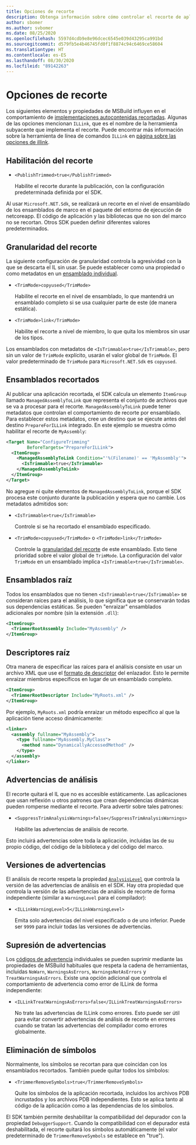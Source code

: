 ```yaml
---
title: Opciones de recorte
description: Obtenga información sobre cómo controlar el recorte de aplicaciones autocontenidas.
author: sbomer
ms.author: svbomer
ms.date: 08/25/2020
ms.openlocfilehash: 5597d4cdb9e8e96dcec6545e039d43295ca991bd
ms.sourcegitcommit: d579fb5e4b46745fd0f1f8874c94c6469ce58604
ms.translationtype: HT
ms.contentlocale: es-ES
ms.lasthandoff: 08/30/2020
ms.locfileid: "89142263"
---
```

# <a name="trimming-options"></a>Opciones de recorte

Los siguientes elementos y propiedades de MSBuild influyen en el comportamiento de [implementaciones autocontenidas recortadas](trim-self-contained.md). Algunas de las opciones mencionan `ILLink`, que es el nombre de la herramienta subyacente que implementa el recorte. Puede encontrar más información sobre la herramienta de línea de comandos `ILLink` en [página sobre las opciones de illink](https://github.com/mono/linker/blob/master/docs/illink-options.md).

## <a name="enable-trimming"></a>Habilitación del recorte

- `<PublishTrimmed>true</PublishTrimmed>`

   Habilite el recorte durante la publicación, con la configuración predeterminada definida por el SDK.

Al usar `Microsoft.NET.Sdk`, se realizará un recorte en el nivel de ensamblado de los ensamblados de marco en el paquete del entorno de ejecución de netcoreapp. El código de aplicación y las bibliotecas que no son del marco no se recortan. Otros SDK pueden definir diferentes valores predeterminados.

## <a name="trimming-granularity"></a>Granularidad del recorte

La siguiente configuración de granularidad controla la agresividad con la que se descarta el IL sin usar. Se puede establecer como una propiedad o como metadatos en un [ensamblado individual](#Trimmed-assemblies).

- `<TrimMode>copyused</TrimMode>`

   Habilite el recorte en el nivel de ensamblado, lo que mantendrá un ensamblado completo si se usa cualquier parte de este (de manera estática).

- `<TrimMode>link</TrimMode>`

    Habilite el recorte a nivel de miembro, lo que quita los miembros sin usar de los tipos.

Los ensamblados con metadatos de `<IsTrimmable>true</IsTrimmable>`, pero sin un valor de `TrimMode` explícito, usarán el valor global de `TrimMode`. El valor predeterminado de `TrimMode` para `Microsoft.NET.Sdk` es `copyused`.

## <a name="trimmed-assemblies"></a>Ensamblados recortados

Al publicar una aplicación recortada, el SDK calcula un elemento `ItemGroup` llamado `ManagedAssemblyToLink` que representa el conjunto de archivos que se va a procesar para el recorte. `ManagedAssemblyToLink` puede tener metadatos que controlan el comportamiento de recorte por ensamblado. Para establecer estos metadatos, cree un destino que se ejecute antes del destino `PrepareForILLink` integrado. En este ejemplo se muestra cómo habilitar el recorte de `MyAssembly`:

```xml
<Target Name="ConfigureTrimming"
        BeforeTargets="PrepareForILLink">
  <ItemGroup>
    <ManagedAssemblyToLink Condition="'%(Filename)' == 'MyAssembly'">
      <IsTrimmable>true</IsTrimmable>
    </ManagedAssemblyToLink>
  </ItemGroup>
</Target>
```

No agregue ni quite elementos de `ManagedAssemblyToLink`, porque el SDK procesa este conjunto durante la publicación y espera que no cambie. Los metadatos admitidos son:

- `<IsTrimmable>true</IsTrimmable>`

  Controle si se ha recortado el ensamblado especificado.

- `<TrimMode>copyused</TrimMode>` o `<TrimMode>link</TrimMode>`

  Controle la [granularidad del recorte](#Trimming-granularity) de este ensamblado. Esto tiene prioridad sobre el valor global de `TrimMode`. La configuración del valor `TrimMode` en un ensamblado implica `<IsTrimmable>true</IsTrimmable>`.

## <a name="root-assemblies"></a>Ensamblados raíz

Todos los ensamblados que no tienen `<IsTrimmable>true</IsTrimmable>` se consideran raíces para el análisis, lo que significa que se conservarán todas sus dependencias estáticas. Se pueden "enraizar" ensamblados adicionales por nombre (sin la extensión `.dll`):

```xml
<ItemGroup>
  <TrimmerRootAssembly Include="MyAssembly" />
</ItemGroup>
```

## <a name="root-descriptors"></a>Descriptores raíz

Otra manera de especificar las raíces para el análisis consiste en usar un archivo XML que use el [formato de descriptor](https://github.com/mono/linker/blob/master/docs/data-formats.md#descriptor-format) del enlazador. Esto le permite enraizar miembros específicos en lugar de un ensamblado completo.

```xml
<ItemGroup>
  <TrimmerRootDescriptor Include="MyRoots.xml" />
</ItemGroup>
```

Por ejemplo, `MyRoots.xml` podría enraizar un método específico al que la aplicación tiene acceso dinámicamente:

```xml
<linker>
  <assembly fullname="MyAssembly">
    <type fullname="MyAssembly.MyClass">
      <method name="DynamicallyAccessedMethod" />
    </type>
  </assembly>
</linker>
```

## <a name="analysis-warnings"></a>Advertencias de análisis

El recorte quitará el IL que no es accesible estáticamente. Las aplicaciones que usan reflexión u otros patrones que crean dependencias dinámicas pueden romperse mediante el recorte. Para advertir sobre tales patrones:

- `<SuppressTrimAnalysisWarnings>false</SuppressTrimAnalysisWarnings>`

    Habilite las advertencias de análisis de recorte.

Esto incluirá advertencias sobre toda la aplicación, incluidas las de su propio código, del código de la biblioteca y del código del marco.

## <a name="warning-versions"></a>Versiones de advertencias

El análisis de recorte respeta la propiedad [`AnalysisLevel`](../project-sdk/msbuild-props.md#AnalysisLevel) que controla la versión de las advertencias de análisis en el SDK. Hay otra propiedad que controla la versión de las advertencias de análisis de recorte de forma independiente (similar a `WarningLevel` para el compilador):

- `<ILLinkWarningLevel>5</ILLinkWarningLevel>`

    Emita solo advertencias del nivel especificado o de uno inferior. Puede ser `9999` para incluir todas las versiones de advertencias.

## <a name="suppressing-warnings"></a>Supresión de advertencias

Los [códigos de advertencia](https://github.com/mono/linker/blob/master/docs/error-codes.md#warning-codes) individuales se pueden suprimir mediante las propiedades de MSBuild habituales que respeta la cadena de herramientas, incluidas `NoWarn`, `WarningsAsErrors`, `WarningsNotAsErrors` y `TreatWarningsAsErrors`. Existe una opción adicional que controla el comportamiento de advertencia como error de ILLink de forma independiente:

- `<ILLinkTreatWarningsAsErrors>false</ILLinkTreatWarningsAsErrors>`

    No trate las advertencias de ILLink como errores. Esto puede ser útil para evitar convertir advertencias de análisis de recorte en errores cuando se tratan las advertencias del compilador como errores globalmente.

## <a name="removing-symbols"></a>Eliminación de símbolos

Normalmente, los símbolos se recortan para que coincidan con los ensamblados recortados. También puede quitar todos los símbolos:

- `<TrimmerRemoveSymbols>true</TrimmerRemoveSymbols>`

    Quite los símbolos de la aplicación recortada, incluidos los archivos PDB incrustados y los archivos PDB independientes. Esto se aplica tanto al código de la aplicación como a las dependencias de los símbolos.

El SDK también permite deshabilitar la compatibilidad del depurador con la propiedad `DebuggerSupport`. Cuando la compatibilidad con el depurador está deshabilitada, el recorte quitará los símbolos automáticamente (el valor predeterminado de `TrimmerRemoveSymbols` se establece en "true").
